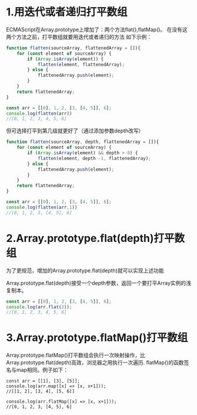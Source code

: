 # 1.用迭代或者递归打平数组
ECMAScript在Array.prototype上增加了：两个方法flat(),flatMap()。
在没有这两个方法之前，打平数组就要用迭代或者递归的方法
如下示例：
```js
function flatten(sourceArray, flattenedArray = []){
    for (const element of sourceArray) {
        if (Array.isArray(element)) {
            flatten(element, flattenedArray);
        } else {
            flattenedArray.push(element);
        }
    }
    return flattenedArray;
}

const arr = [[0], 1, 2, [3, [4, 5]], 6];
console.log(flatten(arr))
//[0, 1, 2, 3, 4, 5, 6]
```

但可选择打平到第几级就更好了（通过添加参数depth改写）
```js
function flatten(sourceArray, depth, flattenedArray = []){
    for (const element of sourceArray) {
        if (Array.isArray(element) && depth > 0) {
            flatten(element, depth -1, flattenedArray);
        } else {
            flattenedArray.push(element);
        }
    }
    return flattenedArray;
}

const arr = [[0], 1, 2, [3, [4, 5]], 6];
console.log(flatten(arr,1))
//[0, 1, 2, 3, [4, 5], 6]
```
# 2.Array.prototype.flat(depth)打平数组
为了更规范，增加的Array.prototype.flat(depth)就可以实现上述功能

Array.prototype.flat(depth)接受一个depth参数，返回一个要打平Array实例的浅复制本。
```js
const arr = [[0], 1, 2, [3, [4, 5]], 6];
console.log(arr.flat(2));
//[0, 1, 2, 3, 4, 5, 6]
```

# 3.Array.prototype.flatMap()打平数组
Array.prototype.flatMap()打平数组会执行一次映射操作，比Array.prototype.flat(depth)高效，浏览器之用执行一次遍历.
flatMap()的函数签名与map相同。例子如下：
```JS
const arr = [[1], [3], [5]];
console.log(arr.map([x] => [x, x+1]));
//[[1, 2], [3, 4], [5, 6]]

console.log(arr.flatMap([x] => [x, x+1]));
//[0, 1, 2, 3, [4, 5], 6]
```